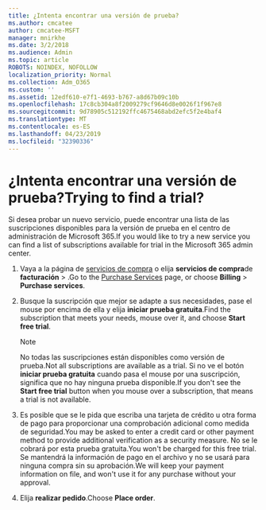 ```yaml
---
title: ¿Intenta encontrar una versión de prueba?
ms.author: cmcatee
author: cmcatee-MSFT
manager: mnirkhe
ms.date: 3/2/2018
ms.audience: Admin
ms.topic: article
ROBOTS: NOINDEX, NOFOLLOW
localization_priority: Normal
ms.collection: Adm_O365
ms.custom: ''
ms.assetid: 12edf610-e7f1-4693-b767-a8d67b09c10b
ms.openlocfilehash: 17c8cb304a8f2009279cf9646d8e0026f1f967e8
ms.sourcegitcommit: 9d78905c512192ffc4675468abd2efc5f2e4baf4
ms.translationtype: MT
ms.contentlocale: es-ES
ms.lasthandoff: 04/23/2019
ms.locfileid: "32390336"
---
```

# <a name="trying-to-find-a-trial"></a><span data-ttu-id="06f13-102">¿Intenta encontrar una versión de prueba?</span><span class="sxs-lookup"><span data-stu-id="06f13-102">Trying to find a trial?</span></span>

<span data-ttu-id="06f13-103">Si desea probar un nuevo servicio, puede encontrar una lista de las suscripciones disponibles para la versión de prueba en el centro de administración de Microsoft 365.</span><span class="sxs-lookup"><span data-stu-id="06f13-103">If you would like to try a new service you can find a list of subscriptions available for trial in the Microsoft 365 admin center.</span></span>
  
1. <span data-ttu-id="06f13-104">Vaya a la página de [servicios de compra](https://go.microsoft.com/fwlink/p/?linkid=868433) o elija **servicios de compra**de **facturación** \> .</span><span class="sxs-lookup"><span data-stu-id="06f13-104">Go to the [Purchase Services](https://go.microsoft.com/fwlink/p/?linkid=868433) page, or choose **Billing** \> **Purchase services**.</span></span>
    
2. <span data-ttu-id="06f13-105">Busque la suscripción que mejor se adapte a sus necesidades, pase el mouse por encima de ella y elija **iniciar prueba gratuita**.</span><span class="sxs-lookup"><span data-stu-id="06f13-105">Find the subscription that meets your needs, mouse over it, and choose **Start free trial**.</span></span>
    
    > [!NOTE]
    > <span data-ttu-id="06f13-106">No todas las suscripciones están disponibles como versión de prueba.</span><span class="sxs-lookup"><span data-stu-id="06f13-106">Not all subscriptions are available as a trial.</span></span> <span data-ttu-id="06f13-107">Si no ve el botón **iniciar prueba gratuita** cuando pasa el mouse por una suscripción, significa que no hay ninguna prueba disponible.</span><span class="sxs-lookup"><span data-stu-id="06f13-107">If you don't see the **Start free trial** button when you mouse over a subscription, that means a trial is not available.</span></span> 
  
3. <span data-ttu-id="06f13-108">Es posible que se le pida que escriba una tarjeta de crédito u otra forma de pago para proporcionar una comprobación adicional como medida de seguridad.</span><span class="sxs-lookup"><span data-stu-id="06f13-108">You may be asked to enter a credit card or other payment method to provide additional verification as a security measure.</span></span> <span data-ttu-id="06f13-109">No se le cobrará por esta prueba gratuita.</span><span class="sxs-lookup"><span data-stu-id="06f13-109">You won't be charged for this free trial.</span></span> <span data-ttu-id="06f13-110">Se mantendrá la información de pago en el archivo y no se usará para ninguna compra sin su aprobación.</span><span class="sxs-lookup"><span data-stu-id="06f13-110">We will keep your payment information on file, and won't use it for any purchase without your approval.</span></span>
    
4. <span data-ttu-id="06f13-111">Elija **realizar pedido**.</span><span class="sxs-lookup"><span data-stu-id="06f13-111">Choose **Place order**.</span></span>
    

